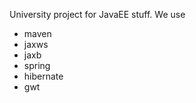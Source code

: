 University project for JavaEE stuff. We use

 * maven
 * jaxws
 * jaxb
 * spring
 * hibernate
 * gwt
